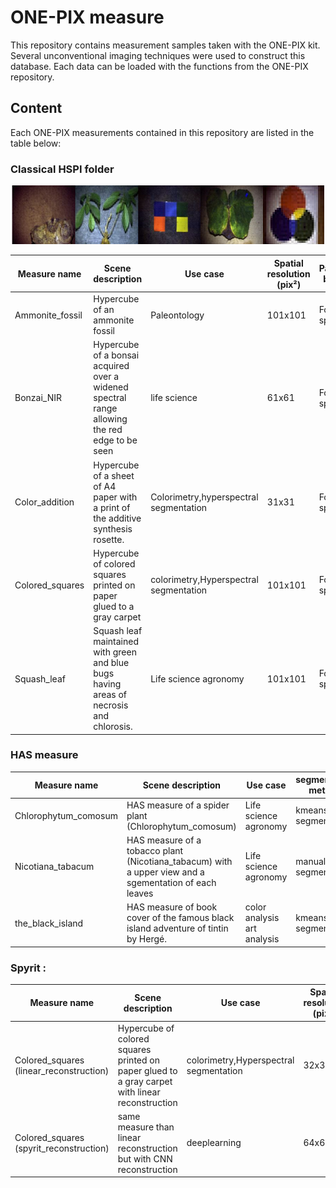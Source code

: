 # ONE-PIX measure 

This repository contains measurement samples taken with the ONE-PIX kit. Several unconventional imaging techniques were used to construct this database.
Each data can be loaded with the functions from the ONE-PIX repository. 

## Content 

Each ONE-PIX measurements contained in this repository are listed in the table below:

### Classical HSPI folder 

<p align="center">
<img src="img/classical_hspi.png" alt="ONE-PIX principle" width="500"/>
</p>


|Measure name|Scene description|Use case |Spatial resolution (pix²)|Pattern basis|
|---|---|---|---|---|
|Ammonite_fossil|Hypercube of an ammonite fossil|Paleontology|101x101|Fourier split|
|Bonzai_NIR|Hypercube of a bonsai acquired over a widened spectral range allowing the red edge to be seen|life science|61x61|Fourier split|
|Color_addition|Hypercube of a sheet of A4 paper with a print of the additive synthesis rosette.|Colorimetry,hyperspectral segmentation|31x31|Fourier split|
|Colored_squares|Hypercube of colored squares printed on paper glued to a gray carpet|colorimetry,Hyperspectral segmentation|101x101|Fourier split|
|Squash_leaf|Squash leaf maintained with green and blue bugs having areas of necrosis and chlorosis.|Life science agronomy|101x101|Fourier split|

### HAS measure 

|Measure name|Scene description|Use case |segmentation method|
|---|---|---|---|
|Chlorophytum_comosum| HAS measure of a spider plant (Chlorophytum_comosum)|Life science agronomy|kmeans segmentation|
|Nicotiana_tabacum| HAS measure of a tobacco plant (Nicotiana_tabacum) with a upper view and a sgementation of each leaves|Life science agronomy|manual segmentation|
|the_black_island| HAS measure of book cover of the famous black island adventure of tintin by Hergé. |color analysis art analysis|kmeans segmentation|


### Spyrit :

|Measure name|Scene description|Use case |Spatial resolution (pix²)|Pattern basis|
|---|---|---|---|---|
|Colored_squares (linear_reconstruction)|Hypercube of colored squares printed on paper glued to a gray carpet with linear reconstruction|colorimetry,Hyperspectral segmentation|32x32|Walsh Hadamard split|
|Colored_squares (spyrit_reconstruction)|same measure than linear reconstruction but with CNN reconstruction|deeplearning|64x64|Walsh Hadamard split acquisition and CNN reconstruction|

